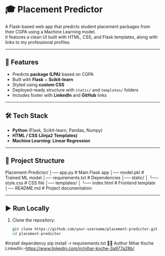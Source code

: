 # 🎓 Placement Predictor

A Flask-based web app that predicts student placement packages from their CGPA using a Machine Learning model.  
It features a clean UI built with HTML, CSS, and Flask templates, along with links to my professional profiles.

---

## 🚀 Features
- Predicts **package (LPA)** based on CGPA  
- Built with **Flask** + **Scikit-learn**  
- Styled using **custom CSS**  
- Deployed-ready structure with `static/` and `templates/` folders  
- Includes footer with **LinkedIn** and **GitHub** links  

---

## 🛠️ Tech Stack
- **Python** (Flask, Scikit-learn, Pandas, Numpy)  
- **HTML / CSS (Jinja2 Templates)**  
- **Machine Learning: Linear Regression**  

---

## 📂 Project Structure
Placement-Predictor/
│── app.py # Main Flask app
│── model.pkl # Trained ML model
│── requirements.txt # Dependencies
│── static/
│ └── style.css # CSS file
│── templates/
│ └── index.html # Frontend template
│── README.md # Project documentation


---

## ▶️ Run Locally
1. Clone the repository:
   ```bash
   git clone https://github.com/your-username/placement-predictor.git
   cd placement-predictor
#install dependency
pip install -r requirements.txt
👨‍💻 Author
Nihar Koche
LinkedIn:-https://www.linkedin.com/in/nihar-koche-3a977a28b/

